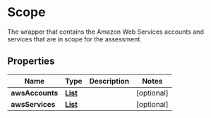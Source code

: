 

# Scope

 The wrapper that contains the Amazon Web Services accounts and services that are in scope for the assessment. 

## Properties

| Name | Type | Description | Notes |
|------------ | ------------- | ------------- | -------------|
|**awsAccounts** | [**List**](List.md) |  |  [optional] |
|**awsServices** | [**List**](List.md) |  |  [optional] |



